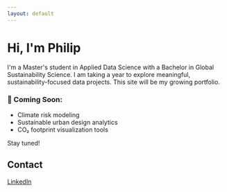 ```yaml
---
layout: default
---
```


# Hi, I'm Philip

I'm a Master's student in Applied Data Science with a Bachelor in Global Sustainability Science. I am taking a year to explore meaningful, sustainability-focused data projects. This site will be my growing portfolio.

### 🌱 Coming Soon:
- Climate risk modeling
- Sustainable urban design analytics
- CO₂ footprint visualization tools

Stay tuned!

## Contact
[LinkedIn](https://www.linkedin.com/in/philip-wehry-a9133a20a/)
